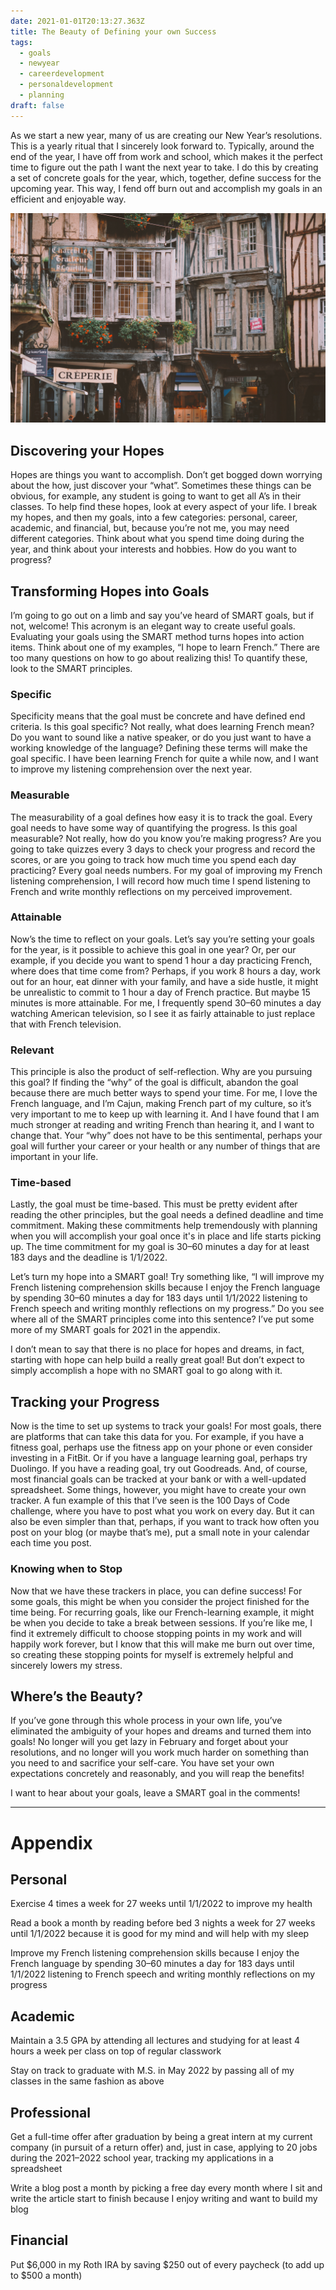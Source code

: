 ```yaml
---
date: 2021-01-01T20:13:27.363Z
title: The Beauty of Defining your own Success
tags:
  - goals
  - newyear
  - careerdevelopment
  - personaldevelopment
  - planning
draft: false
---
```

As we start a new year, many of us are creating our New Year’s resolutions. This is a yearly ritual that I sincerely look forward to. Typically, around the end of the year, I have off from work and school, which makes it the perfect time to figure out the path I want the next year to take. I do this by creating a set of concrete goals for the year, which, together, define success for the upcoming year. This way, I fend off burn out and accomplish my goals in an efficient and enjoyable way.

![Photo by Orlova Maria on Unsplash](../../images/orlova-maria-jXLCdiv7Z28-unsplash.jpg "Photo by [Orlova Maria](https://unsplash.com/@orlovamaria?utm_source=unsplash&utm_medium=referral&utm_content=creditCopyText) on [Unsplash](https://unsplash.com/s/photos/french?utm_source=unsplash&utm_medium=referral&utm_content=creditCopyText)")
## Discovering your Hopes
Hopes are things you want to accomplish. Don’t get bogged down worrying about the how, just discover your “what”. Sometimes these things can be obvious, for example, any student is going to want to get all A’s in their classes. To help find these hopes, look at every aspect of your life. I break my hopes, and then my goals, into a few categories: personal, career, academic, and financial, but, because you’re not me, you may need different categories. Think about what you spend time doing during the year, and think about your interests and hobbies. How do you want to progress?
## Transforming Hopes into Goals
I’m going to go out on a limb and say you’ve heard of SMART goals, but if not, welcome! This acronym is an elegant way to create useful goals. Evaluating your goals using the SMART method turns hopes into action items. Think about one of my examples, “I hope to learn French.” There are too many questions on how to go about realizing this! To quantify these, look to the SMART principles.
### Specific
Specificity means that the goal must be concrete and have defined end criteria. Is this goal specific? Not really, what does learning French mean? Do you want to sound like a native speaker, or do you just want to have a working knowledge of the language? Defining these terms will make the goal specific. I have been learning French for quite a while now, and I want to improve my listening comprehension over the next year.
### Measurable
The measurability of a goal defines how easy it is to track the goal. Every goal needs to have some way of quantifying the progress. Is this goal measurable? Not really, how do you know you’re making progress? Are you going to take quizzes every 3 days to check your progress and record the scores, or are you going to track how much time you spend each day practicing? Every goal needs numbers. For my goal of improving my French listening comprehension, I will record how much time I spend listening to French and write monthly reflections on my perceived improvement.
### Attainable
Now’s the time to reflect on your goals. Let’s say you’re setting your goals for the year, is it possible to achieve this goal in one year? Or, per our example, if you decide you want to spend 1 hour a day practicing French, where does that time come from? Perhaps, if you work 8 hours a day, work out for an hour, eat dinner with your family, and have a side hustle, it might be unrealistic to commit to 1 hour a day of French practice. But maybe 15 minutes is more attainable. For me, I frequently spend 30–60 minutes a day watching American television, so I see it as fairly attainable to just replace that with French television.
### Relevant
This principle is also the product of self-reflection. Why are you pursuing this goal? If finding the “why” of the goal is difficult, abandon the goal because there are much better ways to spend your time. For me, I love the French language, and I’m Cajun, making French part of my culture, so it’s very important to me to keep up with learning it. And I have found that I am much stronger at reading and writing French than hearing it, and I want to change that. Your “why” does not have to be this sentimental, perhaps your goal will further your career or your health or any number of things that are important in your life.
### Time-based
Lastly, the goal must be time-based. This must be pretty evident after reading the other principles, but the goal needs a defined deadline and time commitment. Making these commitments help tremendously with planning when you will accomplish your goal once it's in place and life starts picking up. The time commitment for my goal is 30–60 minutes a day for at least 183 days and the deadline is 1/1/2022.

Let’s turn my hope into a SMART goal! Try something like, “I will improve my French listening comprehension skills because I enjoy the French language by spending 30–60 minutes a day for 183 days until 1/1/2022 listening to French speech and writing monthly reflections on my progress.” Do you see where all of the SMART principles come into this sentence? I’ve put some more of my SMART goals for 2021 in the appendix.

I don’t mean to say that there is no place for hopes and dreams, in fact, starting with hope can help build a really great goal! But don’t expect to simply accomplish a hope with no SMART goal to go along with it.
## Tracking your Progress
Now is the time to set up systems to track your goals! For most goals, there are platforms that can take this data for you. For example, if you have a fitness goal, perhaps use the fitness app on your phone or even consider investing in a FitBit. Or if you have a language learning goal, perhaps try Duolingo. If you have a reading goal, try out Goodreads. And, of course, most financial goals can be tracked at your bank or with a well-updated spreadsheet. Some things, however, you might have to create your own tracker. A fun example of this that I’ve seen is the 100 Days of Code challenge, where you have to post what you work on every day. But it can also be even simpler than that, perhaps, if you want to track how often you post on your blog (or maybe that’s me), put a small note in your calendar each time you post.
### Knowing when to Stop
Now that we have these trackers in place, you can define success! For some goals, this might be when you consider the project finished for the time being. For recurring goals, like our French-learning example, it might be when you decide to take a break between sessions. If you’re like me, I find it extremely difficult to choose stopping points in my work and will happily work forever, but I know that this will make me burn out over time, so creating these stopping points for myself is extremely helpful and sincerely lowers my stress.
## Where’s the Beauty?
If you’ve gone through this whole process in your own life, you’ve eliminated the ambiguity of your hopes and dreams and turned them into goals! No longer will you get lazy in February and forget about your resolutions, and no longer will you work much harder on something than you need to and sacrifice your self-care. You have set your own expectations concretely and reasonably, and you will reap the benefits!

I want to hear about your goals, leave a SMART goal in the comments!
***
# Appendix
## Personal
Exercise 4 times a week for 27 weeks until 1/1/2022 to improve my health

Read a book a month by reading before bed 3 nights a week for 27 weeks until 1/1/2022 because it is good for my mind and will help with my sleep

Improve my French listening comprehension skills because I enjoy the French language by spending 30–60 minutes a day for 183 days until 1/1/2022 listening to French speech and writing monthly reflections on my progress
## Academic
Maintain a 3.5 GPA by attending all lectures and studying for at least 4 hours a week per class on top of regular classwork

Stay on track to graduate with M.S. in May 2022 by passing all of my classes in the same fashion as above

## Professional
Get a full-time offer after graduation by being a great intern at my current company (in pursuit of a return offer) and, just in case, applying to 20 jobs during the 2021–2022 school year, tracking my applications in a spreadsheet

Write a blog post a month by picking a free day every month where I sit and write the article start to finish because I enjoy writing and want to build my blog

## Financial
Put $6,000 in my Roth IRA by saving $250 out of every paycheck (to add up to $500 a month)